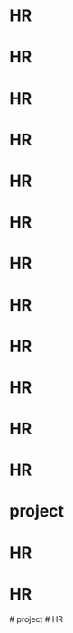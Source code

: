 # HR
# HR
# HR
# HR
# HR
# HR
# HR
# HR
# HR
# HR
# HR
# HR
# project
# HR
# HR
#   p r o j e c t  
 # HR
